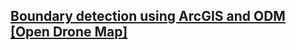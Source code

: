## [Boundary detection using ArcGIS and ODM [Open Drone Map]](https://github.com/CR-Digital-Innovation/drone-land-survey/wiki/ArcGIS)
